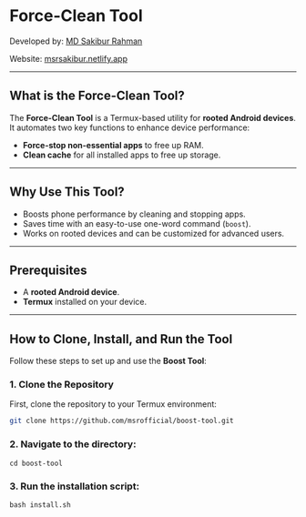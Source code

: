 # Force-Clean Tool

Developed by: [MD Sakibur Rahman](https://github.com/msrofficial)

Website: [msrsakibur.netlify.app](https://msrsakibur.netlify.app)

---

## What is the Force-Clean Tool?

The **Force-Clean Tool** is a Termux-based utility for **rooted Android devices**. It automates two key functions to enhance device performance:

- **Force-stop non-essential apps** to free up RAM.
- **Clean cache** for all installed apps to free up storage.

---

## Why Use This Tool?

- Boosts phone performance by cleaning and stopping apps.
- Saves time with an easy-to-use one-word command (`boost`).
- Works on rooted devices and can be customized for advanced users.

---

## Prerequisites

- A **rooted Android device**.
- **Termux** installed on your device.

---

## How to Clone, Install, and Run the Tool

Follow these steps to set up and use the **Boost Tool**:

### 1. Clone the Repository

First, clone the repository to your Termux environment:

```bash
git clone https://github.com/msrofficial/boost-tool.git
```

### 2. **Navigate to the directory**:
    cd boost-tool

### 3. **Run the installation script**:
    bash install.sh

